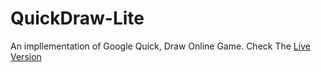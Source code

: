 # QuickDraw-Lite
An impllementation of Google Quick, Draw Online Game.
Check The [Live Version](https://kbhartiya.github.io/QuickDraw-Lite)
